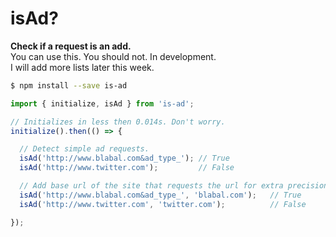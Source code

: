
# isAd?

**Check if a request is an add.**  
You can use this. You should not. In development.  
I will add more lists later this week.

```sh
$ npm install --save is-ad
```

```js
import { initialize, isAd } from 'is-ad';

// Initializes in less then 0.014s. Don't worry.
initialize().then(() => {

  // Detect simple ad requests.
  isAd('http://www.blabal.com&ad_type_'); // True
  isAd('http://www.twitter.com');         // False

  // Add base url of the site that requests the url for extra precision.
  isAd('http://www.blabal.com&ad_type_', 'blabal.com');   // True
  isAd('http://www.twitter.com', 'twitter.com');          // False

});
```
